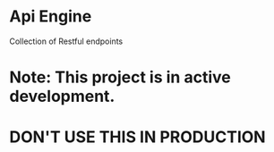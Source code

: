 # Api Engine
Collection of Restful endpoints

# Note: This project is in active development.
# DON'T USE THIS IN PRODUCTION
